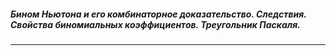 ##### Бином Ньютона и его комбинаторное доказательство. Следствия. Свойства биномиальных коэффициентов. Треугольник Паскаля.
----